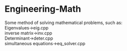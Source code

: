 # Engineering-Math
Some method of solving mathematical problems, such as:  
  Eigenvalues->eig.cpp  
  inverse matrix->inv.cpp  
  Determinant->deter.cpp  
  simultaneous equations->eq_solver.cpp  
